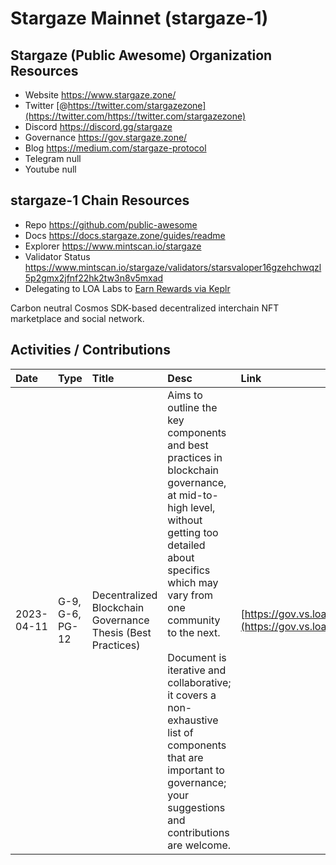 # Stargaze Mainnet (stargaze-1)

## Stargaze (Public Awesome) Organization Resources

* Website https://www.stargaze.zone/
* Twitter [@https://twitter.com/stargazezone](https://twitter.com/https://twitter.com/stargazezone)
* Discord https://discord.gg/stargaze
* Governance https://gov.stargaze.zone/
* Blog https://medium.com/stargaze-protocol
* Telegram null
* Youtube null

## stargaze-1 Chain Resources

* Repo https://github.com/public-awesome
* Docs https://docs.stargaze.zone/guides/readme
* Explorer https://www.mintscan.io/stargaze
* Validator Status https://www.mintscan.io/stargaze/validators/starsvaloper16gzehchwqzl5p2gmx2jfnf22hk2tw3n8v5mxad
* Delegating to LOA Labs to [Earn Rewards via Keplr](https://wallet.keplr.app/chains/stargaze?modal=validator&chain=stargaze-1&validator_address=starsvaloper16gzehchwqzl5p2gmx2jfnf22hk2tw3n8v5mxad&referral=true)

Carbon neutral Cosmos SDK-based decentralized interchain NFT marketplace and social network. 

## Activities / Contributions
| Date | Type | Title | Desc | Link |
| :----------- | :---- | :------------ | :-------------------------------- | :---- |
| 2023-04-11 | G-9, G-6, PG-12 | Decentralized Blockchain Governance Thesis (Best Practices) | Aims to outline the key components and best practices in blockchain governance, at mid-to-high level, without getting too detailed about specifics which may vary from one community to the next.<br><br>Document is iterative and collaborative; it covers a non-exhaustive list of components that are important to governance; your suggestions and contributions are welcome. | [https://gov.vs.loalabs.io/](https://gov.vs.loalabs.io/) |